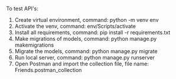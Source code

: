 To test API's:
1. Create virtual environment, command: python -m venv env
2. Activate the venv, command: env/Scripts/activate
3. Install all requirements, command: pip install -r requirements.txt
4. Make migrations of models, command: python manage.py makemigrations
5. Migrate the models, command: python manage.py migrate
6. Run local server, command: python manage.py runserver
7. Open Postman and import the collection file, file name: Friends.postman_collection

